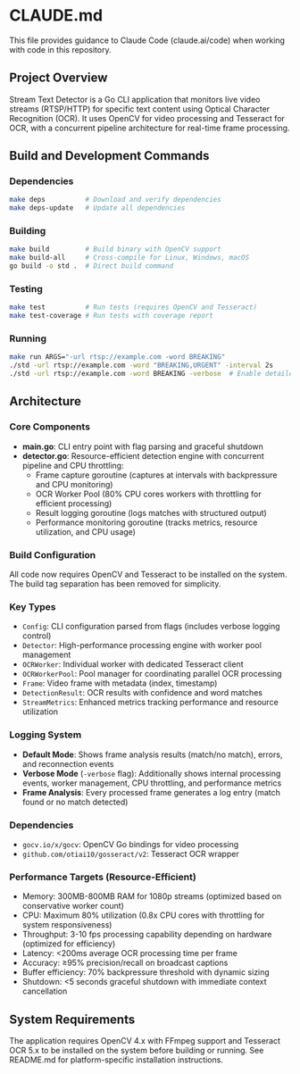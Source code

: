 # CLAUDE.md

This file provides guidance to Claude Code (claude.ai/code) when working with code in this repository.

## Project Overview

Stream Text Detector is a Go CLI application that monitors live video streams (RTSP/HTTP) for specific text content using Optical Character Recognition (OCR). It uses OpenCV for video processing and Tesseract for OCR, with a concurrent pipeline architecture for real-time frame processing.

## Build and Development Commands

### Dependencies
```bash
make deps          # Download and verify dependencies
make deps-update   # Update all dependencies
```

### Building
```bash
make build         # Build binary with OpenCV support
make build-all     # Cross-compile for Linux, Windows, macOS
go build -o std .  # Direct build command
```

### Testing
```bash
make test          # Run tests (requires OpenCV and Tesseract)
make test-coverage # Run tests with coverage report
```

### Running
```bash
make run ARGS="-url rtsp://example.com -word BREAKING"
./std -url rtsp://example.com -word "BREAKING,URGENT" -interval 2s
./std -url rtsp://example.com -word BREAKING -verbose  # Enable detailed logging
```

## Architecture

### Core Components
- **main.go**: CLI entry point with flag parsing and graceful shutdown
- **detector.go**: Resource-efficient detection engine with concurrent pipeline and CPU throttling:
  - Frame capture goroutine (captures at intervals with backpressure and CPU monitoring)
  - OCR Worker Pool (80% CPU cores workers with throttling for efficient processing)
  - Result logging goroutine (logs matches with structured output)
  - Performance monitoring goroutine (tracks metrics, resource utilization, and CPU usage)

### Build Configuration
All code now requires OpenCV and Tesseract to be installed on the system. The build tag separation has been removed for simplicity.

### Key Types
- `Config`: CLI configuration parsed from flags (includes verbose logging control)
- `Detector`: High-performance processing engine with worker pool management
- `OCRWorker`: Individual worker with dedicated Tesseract client
- `OCRWorkerPool`: Pool manager for coordinating parallel OCR processing
- `Frame`: Video frame with metadata (index, timestamp)
- `DetectionResult`: OCR results with confidence and word matches
- `StreamMetrics`: Enhanced metrics tracking performance and resource utilization

### Logging System
- **Default Mode**: Shows frame analysis results (match/no match), errors, and reconnection events
- **Verbose Mode** (`-verbose` flag): Additionally shows internal processing events, worker management, CPU throttling, and performance metrics
- **Frame Analysis**: Every processed frame generates a log entry (match found or no match detected)

### Dependencies
- `gocv.io/x/gocv`: OpenCV Go bindings for video processing
- `github.com/otiai10/gosseract/v2`: Tesseract OCR wrapper

### Performance Targets (Resource-Efficient)
- Memory: 300MB-800MB RAM for 1080p streams (optimized based on conservative worker count)
- CPU: Maximum 80% utilization (0.8x CPU cores with throttling for system responsiveness)
- Throughput: 3-10 fps processing capability depending on hardware (optimized for efficiency)
- Latency: <200ms average OCR processing time per frame
- Accuracy: ≥95% precision/recall on broadcast captions
- Buffer efficiency: 70% backpressure threshold with dynamic sizing
- Shutdown: <5 seconds graceful shutdown with immediate context cancellation

## System Requirements

The application requires OpenCV 4.x with FFmpeg support and Tesseract OCR 5.x to be installed on the system before building or running. See README.md for platform-specific installation instructions.